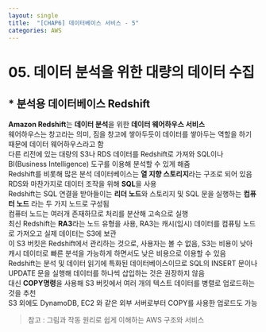 ```yaml
---
layout: single
title:  "[CHAP6] 데이터베이스 서비스 - 5"
categories: AWS
---
```


# 05. 데이터 분석을 위한 대량의 데이터 수집

## * 분석용 데이터베이스 Redshift

**Amazon Redshift**는 **데이터 분석**을 위한 **데이터 웨어하우스 서비스**  
웨어하우스는 창고라는 의미, 짐을 창고에 쌓아두듯이 데이터를 쌓아두는 역할을 하기 때문에 데이터 웨어하우스라고 함  
다른 리전에 있는 대량의 S3나 RDS 데이터를 Redshift로 가져와 SQL이나 BI(Business Intelligence) 도구를 이용해 분석할 수 있게 해줌  
Redshift를 비롯해 많은 분석 데이터베이스는 **열 지향 스토리지**라는 구조로 되어 있음  
RDS와 마찬가지로 데이터 조작을 위해 **SQL**을 사용  
Redshift는 SQL 연결을 받아들이는 **리더 노드**와 스토리지 및 SQL 문을 실행하는 **컴퓨터 노드** 라는 두 가지 노드로 구성됨  
컴퓨터 노드는 여러개 존재하므로 처리를 분산해 고속으로 실행  
최신 Redshift는 **RA3**라는 노드 유형을 사용, RA3는 캐시(임시) 데이터를 컴퓨팅 노드로 가져오고 실제 데이터는 S3에 보관  
이 S3 버킷은 Redshift에서 관리하는 것으로, 사용자는 볼 수 없음, S3는 비용이 낮아 캐시 데이터로 빠른 분석을 가능하게 하면서도 낮은 비용으로 이용할 수 있음  
Redshift는 분석 및 데이터 읽기에 특화된 데이터베이스이므로 SQL의 INSERT 문이나 UPDATE 문을 실행해 데이터를 하나씩 삽입하는 것은 권장하지 않음  
대신 **COPY명령**을 사용해 S3 버킷에서 여러 개의 텍스트 데이터를 병렬로 업로드하는 것을 추천  
S3 외에도 DynamoDB, EC2 와 같은 외부 서버로부터 COPY를 사용한 업로드도 가능  


> 참고 : 그림과 작동 원리로 쉽게 이해하는 AWS 구조와 서비스